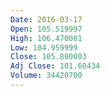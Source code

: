 ```yaml
---
Date: 2016-03-17
Open: 105.519997
High: 106.470001
Low: 104.959999
Close: 105.800003
Adj Close: 101.60434
Volume: 34420700
---
```

